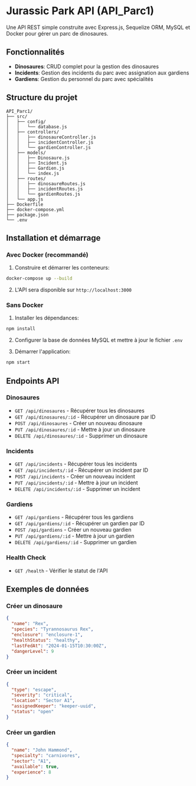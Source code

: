 # Jurassic Park API (API_Parc1)

Une API REST simple construite avec Express.js, Sequelize ORM, MySQL et Docker pour gérer un parc de dinosaures.

## Fonctionnalités

- **Dinosaures**: CRUD complet pour la gestion des dinosaures
- **Incidents**: Gestion des incidents du parc avec assignation aux gardiens
- **Gardiens**: Gestion du personnel du parc avec spécialités

## Structure du projet

```
API_Parc1/
├── src/
│   ├── config/
│   │   └── database.js
│   ├── controllers/
│   │   ├── dinosaureController.js
│   │   ├── incidentController.js
│   │   └── gardienController.js
│   ├── models/
│   │   ├── Dinosaure.js
│   │   ├── Incident.js
│   │   ├── Gardien.js
│   │   └── index.js
│   ├── routes/
│   │   ├── dinosaureRoutes.js
│   │   ├── incidentRoutes.js
│   │   └── gardienRoutes.js
│   └── app.js
├── Dockerfile
├── docker-compose.yml
├── package.json
└── .env
```

## Installation et démarrage

### Avec Docker (recommandé)

1. Construire et démarrer les conteneurs:
```bash
docker-compose up --build
```

2. L'API sera disponible sur `http://localhost:3000`

### Sans Docker

1. Installer les dépendances:
```bash
npm install
```

2. Configurer la base de données MySQL et mettre à jour le fichier `.env`

3. Démarrer l'application:
```bash
npm start
```

## Endpoints API

### Dinosaures
- `GET /api/dinosaures` - Récupérer tous les dinosaures
- `GET /api/dinosaures/:id` - Récupérer un dinosaure par ID
- `POST /api/dinosaures` - Créer un nouveau dinosaure
- `PUT /api/dinosaures/:id` - Mettre à jour un dinosaure
- `DELETE /api/dinosaures/:id` - Supprimer un dinosaure

### Incidents
- `GET /api/incidents` - Récupérer tous les incidents
- `GET /api/incidents/:id` - Récupérer un incident par ID
- `POST /api/incidents` - Créer un nouveau incident
- `PUT /api/incidents/:id` - Mettre à jour un incident
- `DELETE /api/incidents/:id` - Supprimer un incident

### Gardiens
- `GET /api/gardiens` - Récupérer tous les gardiens
- `GET /api/gardiens/:id` - Récupérer un gardien par ID
- `POST /api/gardiens` - Créer un nouveau gardien
- `PUT /api/gardiens/:id` - Mettre à jour un gardien
- `DELETE /api/gardiens/:id` - Supprimer un gardien

### Health Check
- `GET /health` - Vérifier le statut de l'API

## Exemples de données

### Créer un dinosaure
```json
{
  "name": "Rex",
  "species": "Tyrannosaurus Rex",
  "enclosure": "enclosure-1",
  "healthStatus": "healthy",
  "lastFedAt": "2024-01-15T10:30:00Z",
  "dangerLevel": 9
}
```

### Créer un incident
```json
{
  "type": "escape",
  "severity": "critical",
  "location": "Sector A1",
  "assignedKeeper": "keeper-uuid",
  "status": "open"
}
```

### Créer un gardien
```json
{
  "name": "John Hammond",
  "specialty": "carnivores",
  "sector": "A1",
  "available": true,
  "experience": 8
}
```

